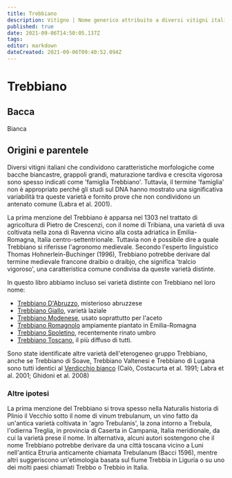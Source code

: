 ```yaml
---
title: Trebbiano
description: Vitigno | Nome generico attribuito a diversi vitigni italiani non imparentati tra loro
published: true
date: 2021-09-06T14:50:05.137Z
tags: 
editor: markdown
dateCreated: 2021-09-06T09:40:52.094Z
---
```


# Trebbiano

## Bacca
Bianca

## Origini e parentele
Diversi vitigni italiani che condividono caratteristiche morfologiche come bacche biancastre, grappoli grandi, maturazione tardiva e crescita vigorosa sono spesso indicati come 'famiglia Trebbiano'. Tuttavia, il termine 'famiglia' non è appropriato perché gli studi sul DNA hanno mostrato una significativa variabilità tra queste varietà e fornito prove che non condividono un antenato comune (Labra et al. 2001).

La prima menzione del Trebbiano è apparsa nel 1303 nel trattato di agricoltura di Pietro de Crescenzi, con il nome di Tribiana, una varietà di uva coltivata nella zona di Ravenna vicino alla costa adriatica in Emilia-Romagna, Italia centro-settentrionale. Tuttavia non è possibile dire a quale Trebbiano si riferisse l'agronomo medievale. Secondo l'esperto linguistico Thomas Hohnerlein-Buchinger (1996), Trebbiano potrebbe derivare dal termine medievale francone draibio o draibjo, che significa 'tralcio vigoroso', una caratteristica comune condivisa da queste varietà distinte.

In questo libro abbiamo incluso sei varietà distinte con Trebbiano nel loro nome:

- [Trebbiano D'Abruzzo](/vitigni/Italia/bacca-bianca/trebbiano-d-abruzzo), misterioso abruzzese
- [Trebbiano Giallo](/vitigni/Italia/bacca-bianca/trebbiano-giallo), varietà laziale
- [Trebbiano Modenese](/vitigni/Italia/bacca-bianca/trebbiano-modenese), usato soprattutto per l'aceto
- [Trebbiano Romagnolo](/vitigni/Italia/bacca-bianca/trebbiano-romagnolo) ampiamente piantato in Emilia-Romagna
- [Trebbiano Spoletino](/vitigni/Italia/bacca-bianca/trebbiano-spoletino), recentemente rinato umbro
- [Trebbiano Toscano](/vitigni/Italia/bacca-bianca/trebbiano-toscano), il più diffuso di tutti.

Sono state identificate altre varietà dell'eterogeneo gruppo Trebbiano, anche se Trebbiano di Soave, Trebbiano Valtenesi e Trebbiano di Lugana sono tutti identici al [Verdicchio bianco](/vitigni/Italia/bacca-bianca/verdicchio-bianco) (Calò, Costacurta et al. 1991; Labra et al. 2001; Ghidoni et al. 2008)

### Altre ipotesi

La prima menzione del Trebbiano si trova spesso nella Naturalis historia di Plinio il Vecchio sotto il nome di vinum trebulanum, un vino fatto da un'antica varietà coltivata in 'agro Trebulanis', la zona intorno a Trebula, l'odierna Treglia, in provincia di Caserta in Campania, Italia meridionale, da cui la varietà prese il nome. In alternativa, alcuni autori sostengono che il nome Trebbiano potrebbe derivare da una città toscana vicino a Luni nell'antica Etruria anticamente chiamata Trebulanum (Bacci 1596), mentre altri suggeriscono un'etimologia basata sul fiume Trebbia in Liguria o su uno dei molti paesi chiamati Trebbo o Trebbio in Italia.